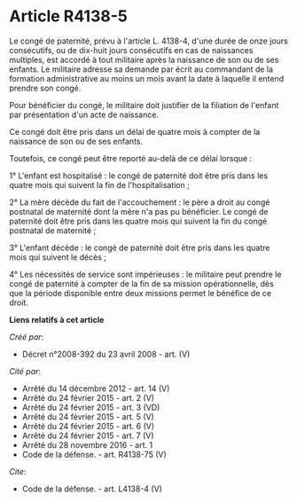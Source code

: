 # Article R4138-5

Le congé de paternité, prévu à l'article L. 4138-4, d'une durée de onze jours consécutifs, ou de dix-huit jours consécutifs
en cas de naissances multiples, est accordé à tout militaire après la naissance de son ou de ses enfants. Le militaire
adresse sa demande par écrit au commandant de la formation administrative au moins un mois avant la date à laquelle il entend
prendre son congé. 

Pour bénéficier du congé, le militaire doit justifier de la filiation de l'enfant par présentation d'un acte de naissance. 

Ce congé doit être pris dans un délai de quatre mois à compter de la naissance de son ou de ses enfants. 

Toutefois, ce congé peut être reporté au-delà de ce délai lorsque : 

1° L'enfant est hospitalisé : le congé de paternité doit être pris dans les quatre mois qui suivent la fin de
l'hospitalisation ; 

2° La mère décède du fait de l'accouchement : le père a droit au congé postnatal de maternité dont la mère n'a pas pu
bénéficier. Le congé de paternité doit être pris dans les quatre mois qui suivent la fin du congé postnatal de maternité ; 

3° L'enfant décède : le congé de paternité doit être pris dans les quatre mois qui suivent le décès ; 

4° Les nécessités de service sont impérieuses : le militaire peut prendre le congé de paternité à compter de la fin de sa
mission opérationnelle, dès que la période disponible entre deux missions permet le bénéfice de ce droit.

**Liens relatifs à cet article**

_Créé par_:

  - Décret n°2008-392 du 23 avril 2008 - art. (V)

_Cité par_:

  - Arrêté du 14 décembre 2012 - art. 14 (V)
  - Arrêté du 24 février 2015 - art. 2 (V)
  - Arrêté du 24 février 2015 - art. 3 (VD)
  - Arrêté du 24 février 2015 - art. 5 (V)
  - Arrêté du 24 février 2015 - art. 6 (V)
  - Arrêté du 24 février 2015 - art. 7 (V)
  - Arrêté du 28 novembre 2016 - art. 1
  - Code de la défense. - art. R4138-75 (V)

_Cite_:

  - Code de la défense. - art. L4138-4 (V)
